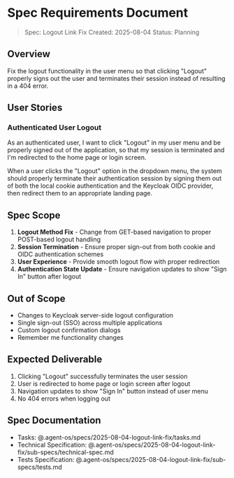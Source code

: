 # Spec Requirements Document

> Spec: Logout Link Fix
> Created: 2025-08-04
> Status: Planning

## Overview

Fix the logout functionality in the user menu so that clicking "Logout" properly signs out the user and terminates their session instead of resulting in a 404 error.

## User Stories

### Authenticated User Logout

As an authenticated user, I want to click "Logout" in my user menu and be properly signed out of the application, so that my session is terminated and I'm redirected to the home page or login screen.

When a user clicks the "Logout" option in the dropdown menu, the system should properly terminate their authentication session by signing them out of both the local cookie authentication and the Keycloak OIDC provider, then redirect them to an appropriate landing page.

## Spec Scope

1. **Logout Method Fix** - Change from GET-based navigation to proper POST-based logout handling
2. **Session Termination** - Ensure proper sign-out from both cookie and OIDC authentication schemes
3. **User Experience** - Provide smooth logout flow with proper redirection
4. **Authentication State Update** - Ensure navigation updates to show "Sign In" button after logout

## Out of Scope

- Changes to Keycloak server-side logout configuration
- Single sign-out (SSO) across multiple applications
- Custom logout confirmation dialogs
- Remember me functionality changes

## Expected Deliverable

1. Clicking "Logout" successfully terminates the user session
2. User is redirected to home page or login screen after logout
3. Navigation updates to show "Sign In" button instead of user menu
4. No 404 errors when logging out

## Spec Documentation

- Tasks: @.agent-os/specs/2025-08-04-logout-link-fix/tasks.md
- Technical Specification: @.agent-os/specs/2025-08-04-logout-link-fix/sub-specs/technical-spec.md
- Tests Specification: @.agent-os/specs/2025-08-04-logout-link-fix/sub-specs/tests.md